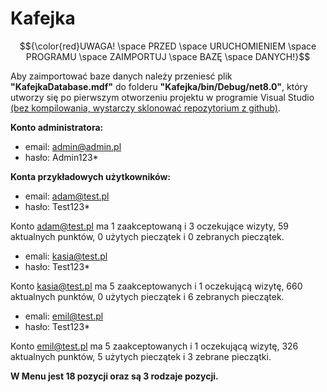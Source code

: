 # Kafejka

$${\color{red}UWAGA! \space PRZED \space URUCHOMIENIEM \space PROGRAMU \space ZAIMPORTUJ \space BAZĘ \space DANYCH!}$$


Aby zaimportować baze danych należy przeniesć plik **"KafejkaDatabase.mdf"** do folderu **"Kafejka/bin/Debug/net8.0"**, 
który utworzy się po pierwszym otworzeniu projektu w programie Visual Studio <ins>(bez kompilowania, wystarczy sklonować repozytorium z github)</ins>. 
 
**Konto administratora:**

 - email: admin@admin.pl
 - hasło: Admin123*


**Konta przykładowych użytkowników:**


 - email: adam@test.pl
 - hasło: Test123*

  Konto adam@test.pl ma 1 zaakceptowaną i 3 oczekujące wizyty, 59 aktualnych punktów, 0 użytych pieczątek i 0 zebranych pieczątek.


 - emali: kasia@test.pl
 - hasło: Test123*

  Konto kasia@test.pl ma 5 zaakceptowanych i 1 oczekującą wizytę, 660 aktualnych punktów, 0 użytych pieczątek i 6 zebranych pieczątek.


 - emali: emil@test.pl
 - hasło: Test123*

  Konto emil@test.pl ma 5 zaakceptowanych i 1 oczekującą wizytę, 326 aktualnych punktów, 5 użytych pieczątek i 3 zebrane pieczątki.



**W Menu jest 18 pozycji oraz są 3 rodzaje pozycji.**
